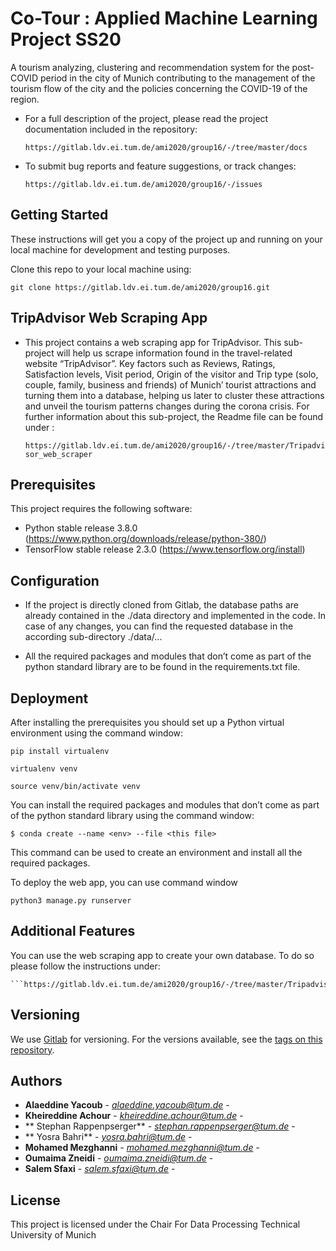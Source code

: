 # Co-Tour : Applied Machine Learning Project SS20

A tourism analyzing, clustering and recommendation system for the post-COVID period in the city of Munich contributing to the management of the tourism flow of the city and the policies concerning the COVID-19 of the region.


 * For a full description of the project, please read the project documentation included
 in the repository:

   ```https://gitlab.ldv.ei.tum.de/ami2020/group16/-/tree/master/docs```

 * To submit bug reports and feature suggestions, or track changes:

     ```https://gitlab.ldv.ei.tum.de/ami2020/group16/-/issues```

Getting Started
-------------
These instructions will get you a copy of the project up and running on your local machine
for development and testing purposes.

Clone this repo to your local machine using:

```
git clone https://gitlab.ldv.ei.tum.de/ami2020/group16.git
```
TripAdvisor Web Scraping App
-------------

* This project contains a web scraping app for TripAdvisor. This sub-project will help us
scrape information found in the travel-related website “TripAdvisor”.
Key factors such as Reviews, Ratings, Satisfaction  levels, Visit period, Origin of the visitor and Trip type (solo, couple, family, business and friends) of Munich’  tourist attractions and turning them into a database, helping us later to cluster these attractions and unveil the tourism patterns changes during the corona crisis. For further information about this sub-project, the Readme file can be found under :

    ```https://gitlab.ldv.ei.tum.de/ami2020/group16/-/tree/master/Tripadvisor_web_scraper```


Prerequisites
-------------

This project requires the following software:

 * Python stable release 3.8.0        (https://www.python.org/downloads/release/python-380/)
 * TensorFlow stable release 2.3.0    (https://www.tensorflow.org/install)


Configuration
-------------

 * If the project is directly cloned from Gitlab, the database paths are already contained in the ./data directory and implemented in the code. In case of any changes, you can find the requested database in the according sub-directory ./data/...

 * All the required packages and modules that don’t come as part of the python standard library are to be found in the requirements.txt file.



Deployment
-------------

After installing the prerequisites you should set up a Python virtual environment using the command window:
```
pip install virtualenv
```
```
virtualenv venv

```
```
source venv/bin/activate venv

```

You can install the required packages and modules that don’t come as part of the python standard library using the command window:

```
$ conda create --name <env> --file <this file>
```

This command can be used to create an environment and install all the required packages.

To deploy the web app, you can use command window

```
python3 manage.py runserver
```

Additional Features
-------------

You can use the web scraping app to create your own database. To do so please follow the instructions under:

    ```https://gitlab.ldv.ei.tum.de/ami2020/group16/-/tree/master/Tripadvisor_web_scraper```



## Versioning

We use [Gitlab](https://gitlab.ldv.ei.tum.de/) for versioning. For the versions available, see the [tags on this repository](https://gitlab.ldv.ei.tum.de/ami2020/group16/-/commits/master).

## Authors

* **Alaeddine Yacoub** - *alaeddine.yacoub@tum.de* -
* **Kheireddine Achour** - *kheireddine.achour@tum.de* -
* ** Stephan Rappenpserger** - *stephan.rappenpserger@tum.de* -
* ** Yosra Bahri** - *yosra.bahri@tum.de* -
* **Mohamed Mezghanni** - *mohamed.mezghanni@tum.de* -
* **Oumaima Zneidi** - *oumaima.zneidi@tum.de* -
* **Salem Sfaxi** - *salem.sfaxi@tum.de* -

## License

This project is licensed under the Chair For Data Processing
Technical University of Munich
